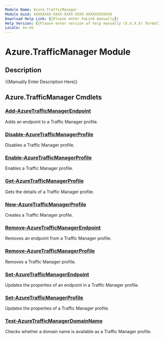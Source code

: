 ```yaml
---
Module Name: Azure.TrafficManager
Module Guid: XXXXXXXX-XXXX-XXXX-XXXX-XXXXXXXXXXXX
Download Help Link: {{Please enter FwLink manually}}
Help Version: {{Please enter version of help manually (X.X.X.X) format}}
Locale: en-US
---
```


# Azure.TrafficManager Module
## Description
{{Manually Enter Description Here}}

## Azure.TrafficManager Cmdlets
### [Add-AzureTrafficManagerEndpoint](.\Add-AzureTrafficManagerEndpoint.md)
Adds an endpoint to a Traffic Manager profile.


### [Disable-AzureTrafficManagerProfile](.\Disable-AzureTrafficManagerProfile.md)
Disables a Traffic Manager profile.


### [Enable-AzureTrafficManagerProfile](.\Enable-AzureTrafficManagerProfile.md)
Enables a Traffic Manager profile.


### [Get-AzureTrafficManagerProfile](.\Get-AzureTrafficManagerProfile.md)
Gets the details of a Traffic Manager profile.


### [New-AzureTrafficManagerProfile](.\New-AzureTrafficManagerProfile.md)
Creates a Traffic Manager profile.


### [Remove-AzureTrafficManagerEndpoint](.\Remove-AzureTrafficManagerEndpoint.md)
Removes an endpoint from a Traffic Manager profile.


### [Remove-AzureTrafficManagerProfile](.\Remove-AzureTrafficManagerProfile.md)
Removes a Traffic Manager profile.


### [Set-AzureTrafficManagerEndpoint](.\Set-AzureTrafficManagerEndpoint.md)
Updates the properties of an endpoint in a Traffic Manager profile.


### [Set-AzureTrafficManagerProfile](.\Set-AzureTrafficManagerProfile.md)
Updates the properties of a Traffic Manager profile.


### [Test-AzureTrafficManagerDomainName](.\Test-AzureTrafficManagerDomainName.md)
Checks whether a domain name is available as a Traffic Manager profile.




